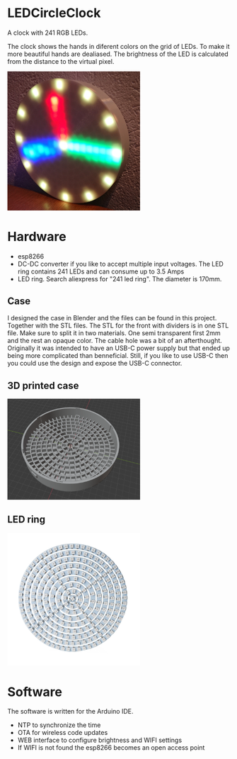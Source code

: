 # LEDCircleClock
A clock with 241 RGB LEDs.

The clock shows the hands in diferent colors on the grid of LEDs. To make it more beautiful hands are dealiased. The brightness of the LED is calculated from the distance to the virtual pixel.

<img src="https://raw.githubusercontent.com/MilovdZee/LEDCircleClock/main/images/clock.jpg" width=300/>

# Hardware
- esp8266
- DC-DC converter if you like to accept multiple input voltages. The LED ring contains 241 LEDs and can consume up to 3.5 Amps
- LED ring. Search aliexpress for "241 led ring". The diameter is 170mm.

## Case
I designed the case in Blender and the files can be found in this project. Together with the STL files.
The STL for the front with dividers is in one STL file. Make sure to split it in two materials. One semi transparent first 2mm and the rest an opaque color.
The cable hole was a bit of an afterthought. Originally it was intended to have an USB-C power supply but that ended up being more complicated than benneficial. Still, if you like to use USB-C then you could use the design and expose the USB-C connector.

## 3D printed case
<img src="https://raw.githubusercontent.com/MilovdZee/LEDCircleClock/main/images/LEDRingGrid.png" width=300/>

## LED ring
<img src="https://raw.githubusercontent.com/MilovdZee/LEDCircleClock/main/images/241LEDring.jpg" width=300/>

# Software
The software is written for the Arduino IDE. 
- NTP to synchronize the time
- OTA for wireless code updates 
- WEB interface to configure brightness and WIFI settings
- If WIFI is not found the esp8266 becomes an open access point

